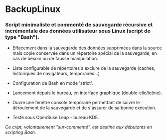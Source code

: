 # BackupLinux

### Script minimaliste et commenté de sauvegarde récursive et incrémentale des données utilisateur sous Linux (script de type "Bash").

* Effacement dans la sauvegarde des données supprimées dans la source mais copie conservée dans un répertoire spécial de la sauvegarde, en cas de besoin ou de fausse manipulation.

* Liste configurable de répertoires à exclure de la sauvegarde (caches, historiques de navigateurs, temporaires...)

* Configuration de Bash en mode 'strict'.

* Lancement depuis le bureau, en interface graphique (double-clic/icône).

* Ouvre une fenêtre console temporaire permettant de suivre le déroulement de la sauvegarde et de s'assurer de sa bonne exécution.

* Testé sous OpenSuse Leap - bureau KDE.

_Ce cript, volontairement "sur-commenté", est destiné aux débutants en scripting Bash._
